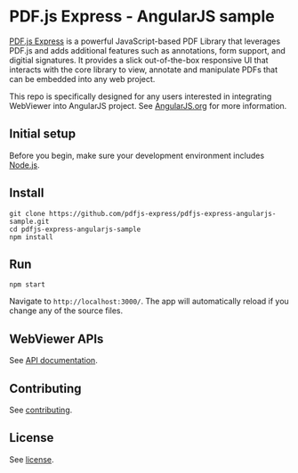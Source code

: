 # PDF.js Express - AngularJS sample

[PDF.js Express](https://pdfjs.express/) is a powerful JavaScript-based PDF Library that leverages PDF.js and adds additional features such as annotations, form support, and digitial signatures. It provides a slick out-of-the-box responsive UI that interacts with the core library to view, annotate and manipulate PDFs that can be embedded into any web project.

This repo is specifically designed for any users interested in integrating WebViewer into AngularJS project. See [AngularJS.org](https://angularjs.org) for more information.

## Initial setup

Before you begin, make sure your development environment includes [Node.js](https://nodejs.org/en/).

## Install

```
git clone https://github.com/pdfjs-express/pdfjs-express-angularjs-sample.git
cd pdfjs-express-angularjs-sample
npm install
```

## Run

```
npm start
```

Navigate to `http://localhost:3000/`. The app will automatically reload if you change any of the source files.

## WebViewer APIs

See [API documentation](https://pdfjs.express/documentation).


## Contributing

See [contributing](./CONTRIBUTING.md).

## License

See [license](./LICENSE).
